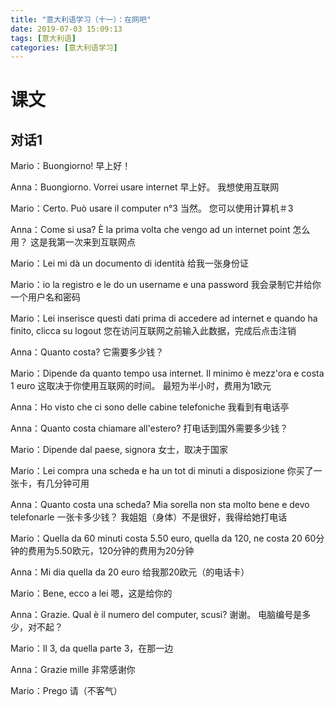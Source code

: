 ```yaml
---
title: "意大利语学习（十一）：在网吧"
date: 2019-07-03 15:09:13
tags: [意大利语]
categories: [意大利语学习]
---
```


# 课文

## 对话1

Mario：Buongiorno! 早上好！

Anna：Buongiorno. Vorrei usare internet 早上好。 我想使用互联网

Mario：Certo. Può usare il computer n°3 当然。 您可以使用计算机＃3

Anna：Come si usa? È la prima volta che vengo ad un internet point 怎么用？ 这是我第一次来到互联网点

Mario：Lei mi dà un documento di identità 给我一张身份证

Mario：io la registro e le do un username e una password 我会录制它并给你一个用户名和密码

Mario：Lei inserisce questi dati prima di accedere ad internet e quando ha finito, clicca su logout 您在访问互联网之前输入此数据，完成后点击注销

Anna：Quanto costa? 它需要多少钱？

Mario：Dipende da quanto tempo usa internet. Il minimo è mezz'ora e costa 1 euro 这取决于你使用互联网的时间。 最短为半小时，费用为1欧元

Anna：Ho visto che ci sono delle cabine telefoniche 我看到有电话亭

Anna：Quanto costa chiamare all'estero? 打电话到国外需要多少钱？

Mario：Dipende dal paese, signora 女士，取决于国家

Mario：Lei compra una scheda e ha un tot di minuti a disposizione 你买了一张卡，有几分钟可用

Anna：Quanto costa una scheda? Mia sorella non sta molto bene e devo telefonarle 一张卡多少钱？ 我姐姐（身体）不是很好，我得给她打电话

Mario：Quella da 60 minuti costa 5.50 euro, quella da 120, ne costa 20 60分钟的费用为5.50欧元，120分钟的费用为20分钟

Anna：Mi dia quella da 20 euro 给我那20欧元（的电话卡）

Mario：Bene, ecco a lei 嗯，这是给你的

Anna：Grazie. Qual è il numero del computer, scusi? 谢谢。 电脑编号是多少，对不起？

Mario：Il 3, da quella parte 3，在那一边

Anna：Grazie mille 非常感谢你

Mario：Prego 请（不客气）